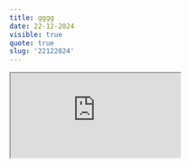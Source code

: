 ```yaml
---
title: gggg
date: 22-12-2024
visible: true
quote: true
slug: '22122024'
---
```

<iframe src="https://www.youtube.com/embed/iOAEEL5rX1s" allowfullscreen></iframe>


